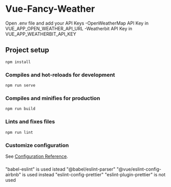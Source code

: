 # Vue-Fancy-Weather

Open .env file and add your API Keys
-OpenWeatherMap API Key in VUE_APP_OPEN_WEATHER_API_URL
-Weatherbit API Key in VUE_APP_WEATHERBIT_API_KEY

## Project setup
```
npm install
```

### Compiles and hot-reloads for development
```
npm run serve
```

### Compiles and minifies for production
```
npm run build
```

### Lints and fixes files
```
npm run lint
```

### Customize configuration
See [Configuration Reference](https://cli.vuejs.org/config/).

### 
"babel-eslint" is used istead "@babel/eslint-parser"
"@vue/eslint-config-airbnb" is used instead "eslint-config-prettier"
"eslint-plugin-prettier" is not used